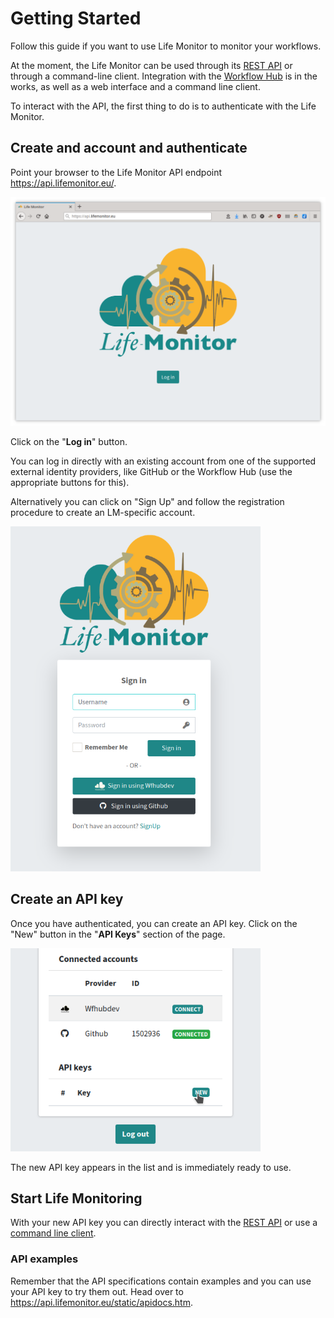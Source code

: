 # Getting Started

Follow this guide if you want to use Life Monitor to monitor your workflows.

At the moment, the Life Monitor can be used through its [REST API](lm_api_specs)
or through a command-line client.
Integration with the [Workflow Hub](https://workflowhub.eu/) is in the works, as
well as a web interface and a command line client.

To interact with the API, the first thing to do is to authenticate with the Life
Monitor.


## Create and account and authenticate

Point your browser to the Life Monitor API endpoint <https://api.lifemonitor.eu/>.

<img alt="LM login page" src="images/lm_login_page.png" width="600" />

Click on the "**Log in**" button.

You can log in directly with an existing account from one of the supported
external identity providers, like GitHub or the Workflow Hub (use the
appropriate buttons for this).

Alternatively you can click on "Sign Up" and follow the registration procedure
to create an LM-specific account.

<img alt="LM Sign In form" src="images/lm_sign_in_form.png" width="400" />


## Create an API key

Once you have authenticated, you can create an API key.  Click on the "New"
button in the "**API Keys**" section of the page.

<img alt="LM Click to create new API key" src="images/lm_click_new_api_key.png" width="400" />

The new API key appears in the list and is immediately ready to use.

## Start Life Monitoring

With your new API key you can directly interact with the [REST
API](lm_api_specs) or use a [command line client](restish-cli).


### API examples

Remember that the API specifications contain examples and you can use your API key to try them out.  Head over to <https://api.lifemonitor.eu/static/apidocs.htm>.
